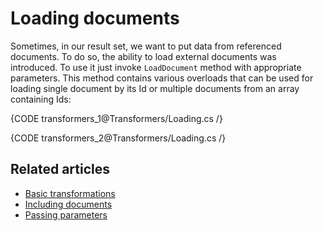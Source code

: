 # Loading documents

Sometimes, in our result set, we want to put data from referenced documents. To do so, the ability to load external documents was introduced. To use it just invoke `LoadDocument` method with appropriate parameters. This method contains various overloads that can be used for loading single document by its Id or multiple documents from an array containing Ids:

{CODE transformers_1@Transformers/Loading.cs /}

{CODE transformers_2@Transformers/Loading.cs /}

## Related articles

- [Basic transformations](../transformers/basic-transformations)
- [Including documents](../transformers/including-documents)
- [Passing parameters](../transformers/passing-parameters)
